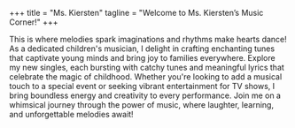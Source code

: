 +++
title = "Ms. Kiersten"
tagline = "Welcome to Ms. Kiersten’s Music Corner!"
+++

This is where melodies spark imaginations and rhythms make hearts dance! As a dedicated children's musician, I delight in crafting enchanting tunes that captivate young minds and bring joy to families everywhere. Explore my new singles, each bursting with catchy tunes and meaningful lyrics that celebrate the magic of childhood. Whether you're looking to add a musical touch to a special event or seeking vibrant entertainment for TV shows, I bring boundless energy and creativity to every performance. Join me on a whimsical journey through the power of music, where laughter, learning, and unforgettable melodies await! 
